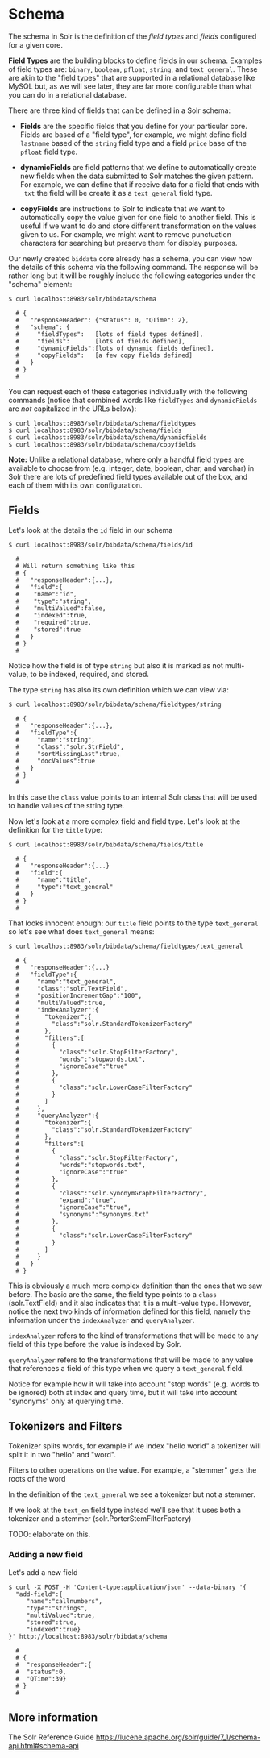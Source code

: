 # Schema

The schema in Solr is the definition of the *field types* and *fields* configured for a given core.

**Field Types** are the building blocks to define fields in our schema. Examples
of field types are: `binary`, `boolean`, `pfloat`, `string`, and `text_general`.
These are akin to the "field types" that are supported in a relational database
like MySQL but, as we will see later, they are far more configurable than what you can do in a relational database.

There are three kind of fields that can be defined in a Solr schema:

* **Fields** are the specific fields that you define for your particular core.
Fields are based of a "field type", for example, we might define field `lastname`
based of the `string` field type and a field `price` base of the `pfloat` field type.

* **dynamicFields** are field patterns that we define to automatically create
new fields when the data submitted to Solr matches the given pattern. For example,
we can define that if receive data for a field that ends with `_txt` the field
will be create it as a `text_general` field type.

* **copyFields** are instructions to Solr to indicate that we want to automatically
copy the value given for one field to another field. This is useful if we want to
do and store different transformation on the values given to us. For example, we
might want to remove punctuation characters for searching but preserve them for
display purposes.

Our newly created `biddata` core already has a schema, you can view how the
details of this schema via the following command. The response will be rather
long but it will be roughly include the following categories under the "schema"
element:

```
$ curl localhost:8983/solr/bibdata/schema

  # {
  #   "responseHeader": {"status": 0, "QTime": 2},
  #   "schema": {
  #     "fieldTypes":   [lots of field types defined],
  #     "fields":       [lots of fields defined],
  #     "dynamicFields":[lots of dynamic fields defined],
  #     "copyFields":   [a few copy fields defined]
  #   }
  # }
  #
```

You can request each of these categories individually with the following commands
(notice that combined words like `fieldTypes` and `dynamicFields` are *not*
capitalized in the URLs below):

```
$ curl localhost:8983/solr/bibdata/schema/fieldtypes
$ curl localhost:8983/solr/bibdata/schema/fields
$ curl localhost:8983/solr/bibdata/schema/dynamicfields
$ curl localhost:8983/solr/bibdata/schema/copyfields
```

**Note:** Unlike a relational database, where only a handful field types are
available to choose from (e.g. integer, date, boolean, char, and varchar) in Solr
there are lots of predefined field types available out of the box, and each of
them with its own configuration.


## Fields
Let's look at the details the `id` field in our schema

```
$ curl localhost:8983/solr/bibdata/schema/fields/id

  #
  # Will return something like this
  # {
  #   "responseHeader":{...},
  #   "field":{
  #    "name":"id",
  #    "type":"string",
  #    "multiValued":false,
  #    "indexed":true,
  #    "required":true,
  #    "stored":true
  #   }
  # }
  #
```

Notice how the field is of type `string` but also it is marked as not multi-value,
to be indexed, required, and stored.

The type `string` has also its own definition which we can view via:

```
$ curl localhost:8983/solr/bibdata/schema/fieldtypes/string

  # {
  #   "responseHeader":{...},
  #   "fieldType":{
  #     "name":"string",
  #     "class":"solr.StrField",
  #     "sortMissingLast":true,
  #     "docValues":true
  #   }
  # }
  #
```

In this case the `class` value points to an internal Solr class that will be used
to handle values of the string type.


Now let's look at a more complex field and field type. Let's look at the definition
for the `title` type:

```
$ curl localhost:8983/solr/bibdata/schema/fields/title

  # {
  #   "responseHeader":{...}
  #   "field":{
  #     "name":"title",
  #     "type":"text_general"
  #   }
  # }
  #
```

That looks innocent enough: our `title` field points to the type `text_general`
so let's see what does `text_general` means:

```
$ curl localhost:8983/solr/bibdata/schema/fieldtypes/text_general

  # {
  #   "responseHeader":{...}
  #   "fieldType":{
  #     "name":"text_general",
  #     "class":"solr.TextField",
  #     "positionIncrementGap":"100",
  #     "multiValued":true,
  #     "indexAnalyzer":{
  #       "tokenizer":{
  #         "class":"solr.StandardTokenizerFactory"
  #       },
  #       "filters":[
  #         {
  #           "class":"solr.StopFilterFactory",
  #           "words":"stopwords.txt",
  #           "ignoreCase":"true"
  #         },
  #         {
  #           "class":"solr.LowerCaseFilterFactory"
  #         }
  #       ]
  #     },
  #     "queryAnalyzer":{
  #       "tokenizer":{
  #         "class":"solr.StandardTokenizerFactory"
  #       },
  #       "filters":[
  #         {
  #           "class":"solr.StopFilterFactory",
  #           "words":"stopwords.txt",
  #           "ignoreCase":"true"
  #         },
  #         {
  #           "class":"solr.SynonymGraphFilterFactory",
  #           "expand":"true",
  #           "ignoreCase":"true",
  #           "synonyms":"synonyms.txt"
  #         },
  #         {
  #           "class":"solr.LowerCaseFilterFactory"
  #         }
  #       ]
  #     }
  #   }
  # }
```

This is obviously a much more complex definition than the ones that we saw
before. The basic are the same, the field type points to a `class` (solr.TextField)
and it also indicates that it is a multi-value type. However, notice the next two kinds
of information defined for this field, namely the information under the
`indexAnalyzer` and `queryAnalyzer`.

`indexAnalyzer` refers to the kind of transformations that will be made to
any field of this type before the value is indexed by Solr.

`queryAnalyzer` refers to the transformations that will be made to any
value that references a field of this type when we query a `text_general` field.

Notice for example how it will take into account "stop words" (e.g. words to be
ignored) both at index and query time, but it will take into account "synonyms"
only at querying time.


## Tokenizers and Filters  
Tokenizer splits words, for example if we index "hello world" a tokenizer
will split it in two "hello" and "word".

Filters to other operations on the value. For example, a "stemmer" gets the
roots of the word

In the definition of the `text_general` we see a tokenizer but not a stemmer.

If we look at the `text_en` field type instead we'll see that it uses both a
tokenizer and a stemmer (solr.PorterStemFilterFactory)

TODO: elaborate on this.


### Adding a new field

Let's add a new field
```
$ curl -X POST -H 'Content-type:application/json' --data-binary '{
  "add-field":{
     "name":"callnumbers",
     "type":"strings",
     "multiValued":true,
     "stored":true,
     "indexed":true}
}' http://localhost:8983/solr/bibdata/schema

  #
  # {
  #  "responseHeader":{
  #  "status":0,
  #  "QTime":39}
  # }
  #
```


## More information
The Solr Reference Guide https://lucene.apache.org/solr/guide/7_1/schema-api.html#schema-api
